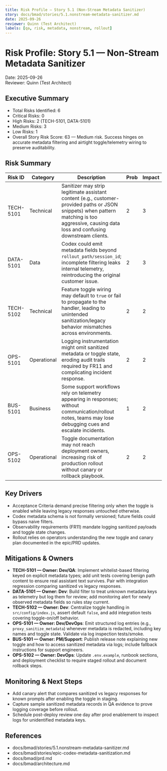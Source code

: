 ```yaml
---
title: Risk Profile — Story 5.1 (Non-Stream Metadata Sanitizer)
story: docs/bmad/stories/5.1.nonstream-metadata-sanitizer.md
date: 2025-09-26
reviewer: Quinn (Test Architect)
labels: [qa, risk, metadata, nonstream, rollout]
---
```


# Risk Profile: Story 5.1 — Non-Stream Metadata Sanitizer

Date: 2025-09-26  
Reviewer: Quinn (Test Architect)

## Executive Summary

- Total Risks Identified: 6
- Critical Risks: 0
- High Risks: 2 (TECH-5101, DATA-5101)
- Medium Risks: 3
- Low Risks: 1
- Overall Story Risk Score: 63 — Medium risk. Success hinges on accurate metadata filtering and airtight toggle/telemetry wiring to preserve auditability.

## Risk Summary

| Risk ID   | Category    | Description                                                                                                                                                                                    | Prob | Impact | Score | Priority |
| --------- | ----------- | ---------------------------------------------------------------------------------------------------------------------------------------------------------------------------------------------- | ---- | ------ | ----- | -------- |
| TECH-5101 | Technical   | Sanitizer may strip legitimate assistant content (e.g., customer-provided paths or JSON snippets) when pattern matching is too aggressive, causing data loss and confusing downstream clients. | 2    | 3      | 6     | High     |
| DATA-5101 | Data        | Codex could emit metadata fields beyond `rollout_path/session_id`; incomplete filtering leaks internal telemetry, reintroducing the original customer issue.                                   | 2    | 3      | 6     | High     |
| TECH-5102 | Technical   | Feature toggle wiring may default to `true` or fail to propagate to the handler, leading to unintended sanitization/legacy behavior mismatches across environments.                            | 2    | 2      | 4     | Medium   |
| OPS-5101  | Operational | Logging instrumentation might omit sanitized metadata or toggle state, eroding audit trails required by FR11 and complicating incident response.                                               | 2    | 2      | 4     | Medium   |
| BUS-5101  | Business    | Some support workflows rely on telemetry appearing in responses; without communication/rollout notes, teams may lose debugging cues and escalate incidents.                                    | 1    | 2      | 2     | Low      |
| OPS-5102  | Operational | Toggle documentation may not reach deployment owners, increasing risk of production rollout without canary or rollback playbook.                                                               | 2    | 2      | 4     | Medium   |

## Key Drivers

- Acceptance Criteria demand precise filtering only when the toggle is enabled while leaving legacy responses untouched otherwise.
- Codex metadata schema is not formally versioned; future fields could bypass naive filters.
- Observability requirements (FR11) mandate logging sanitized payloads and toggle state changes.
- Rollout relies on operators understanding the new toggle and canary plan documented in the epic/PRD updates.

## Mitigations & Owners

- **TECH-5101 — Owner: Dev/QA**: Implement whitelist-based filtering keyed on explicit metadata types; add unit tests covering benign path content to ensure real assistant text survives. Pair with integration regression comparing sanitized vs legacy responses.
- **DATA-5101 — Owner: Dev**: Build filter to treat unknown metadata keys as telemetry but log them for review; add monitoring alert for newly observed metadata fields so rules stay current.
- **TECH-5102 — Owner: Dev**: Centralize toggle handling in `src/config/index.js`, assert default `false`, and add integration tests covering toggle-on/off behavior.
- **OPS-5101 — Owner: Dev/DevOps**: Emit structured log entries (e.g., `proxy_sanitize_metadata`) whenever metadata is redacted, including key names and toggle state. Validate via log inspection tests/smoke.
- **BUS-5101 — Owner: PM/Support**: Publish release note explaining new toggle and how to access sanitized metadata via logs; include fallback instructions for support engineers.
- **OPS-5102 — Owner: DevOps**: Update `.env.example`, runbook sections, and deployment checklist to require staged rollout and document rollback steps.

## Monitoring & Next Steps

- Add canary alert that compares sanitized vs legacy responses for known prompts after enabling the toggle in staging.
- Capture sample sanitized metadata records in QA evidence to prove logging coverage before rollout.
- Schedule post-deploy review one day after prod enablement to inspect logs for unidentified metadata keys.

## References

- docs/bmad/stories/5.1.nonstream-metadata-sanitizer.md
- docs/bmad/stories/epic-codex-metadata-sanitization.md
- docs/bmad/prd.md
- docs/bmad/architecture.md
